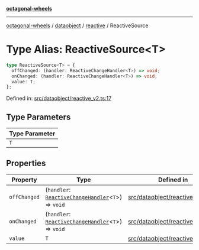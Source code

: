 [**octagonal-wheels**](../../../README.md)

***

[octagonal-wheels](../../../modules.md) / [dataobject](../../README.md) / [reactive](../README.md) / ReactiveSource

# Type Alias: ReactiveSource\<T\>

```ts
type ReactiveSource<T> = {
  offChanged: (handler: ReactiveChangeHandler<T>) => void;
  onChanged: (handler: ReactiveChangeHandler<T>) => void;
  value: T;
};
```

Defined in: [src/dataobject/reactive\_v2.ts:17](https://github.com/vrtmrz/octagonal-wheels/blob/main/src/dataobject/reactive_v2.ts#L17)

## Type Parameters

| Type Parameter |
| ------ |
| `T` |

## Properties

| Property | Type | Defined in |
| ------ | ------ | ------ |
| <a id="offchanged"></a> `offChanged` | (`handler`: [`ReactiveChangeHandler`](../ReactiveChangeHandler/README.md)\<`T`\>) => `void` | [src/dataobject/reactive\_v2.ts:20](https://github.com/vrtmrz/octagonal-wheels/blob/main/src/dataobject/reactive_v2.ts#L20) |
| <a id="onchanged"></a> `onChanged` | (`handler`: [`ReactiveChangeHandler`](../ReactiveChangeHandler/README.md)\<`T`\>) => `void` | [src/dataobject/reactive\_v2.ts:19](https://github.com/vrtmrz/octagonal-wheels/blob/main/src/dataobject/reactive_v2.ts#L19) |
| <a id="value"></a> `value` | `T` | [src/dataobject/reactive\_v2.ts:18](https://github.com/vrtmrz/octagonal-wheels/blob/main/src/dataobject/reactive_v2.ts#L18) |
